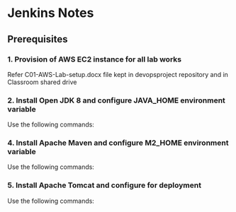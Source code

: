 # Jenkins Notes

## Prerequisites

### 1. Provision of AWS EC2 instance for all lab works
Refer C01-AWS-Lab-setup.docx file kept in devopsproject repository and in Classroom shared drive

### 2. Install Open JDK 8 and configure JAVA_HOME environment variable
Use the following commands:

### 4. Install Apache Maven and configure M2_HOME environment variable
Use the following commands:

### 5. Install Apache Tomcat and configure for deployment
Use the following commands:
